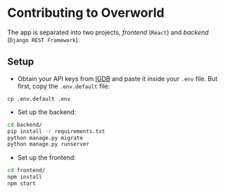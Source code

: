 # Contributing to Overworld

The app is separated into two projects, *frontend* (`React`) and *backend* (`Django REST Framework`).

## Setup

* Obtain your API keys from [IGDB](https://api.igdb.com) and paste it inside your `.env` file. But first, copy the `.env.default` file:

```
cp .env.default .env
```

* Set up the backend:

```bash
cd backend/
pip install -r requirements.txt
python manage.py migrate
python manage.py runserver
```

* Set up the frontend: 

```bash
cd frontend/
npm install
npm start
```
